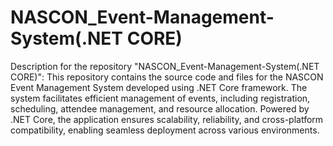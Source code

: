 # NASCON_Event-Management-System(.NET CORE)
 Description for the repository "NASCON_Event-Management-System(.NET CORE)":  This repository contains the source code and files for the NASCON Event Management System developed using .NET Core framework. The system facilitates efficient management of events, including registration, scheduling, attendee management, and resource allocation. Powered by .NET Core, the application ensures scalability, reliability, and cross-platform compatibility, enabling seamless deployment across various environments.
